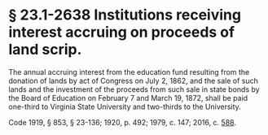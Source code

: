 # § 23.1-2638 Institutions receiving interest accruing on proceeds of land scrip.

<p>The annual accruing interest from the education fund resulting from the donation of lands by act of Congress on July 2, 1862, and the sale of such lands and the investment of the proceeds from such sale in state bonds by the Board of Education on February 7 and March 19, 1872, shall be paid one-third to Virginia State University and two-thirds to the University.</p><p>Code 1919, § 853, § 23-136; 1920, p. 492; 1979, c. 147; 2016, c. <a href='http://lis.virginia.gov/cgi-bin/legp604.exe?161+ful+CHAP0588'>588</a>.</p>